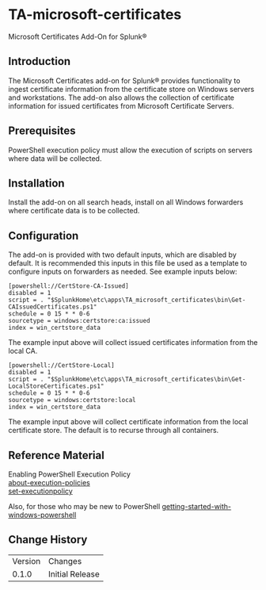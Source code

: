 # TA-microsoft-certificates
 Microsoft Certificates Add-On for Splunk®

## Introduction
The Microsoft Certificates add-on for Splunk® provides functionality to ingest certificate information from the certificate store on Windows servers and workstations. The add-on also allows the collection of certificate information for issued certificates from Microsoft Certificate Servers.  

## Prerequisites
PowerShell execution policy must allow the execution of scripts on servers where data will be collected.


## Installation
Install the add-on on all search heads, install on all Windows forwarders where certificate data is to be collected. 


## Configuration
The add-on is provided with two default inputs, which are disabled by default. It is recommended this inputs in this file be used as a template to configure inputs on forwarders as needed. See example inputs below:


`` [powershell://CertStore-CA-Issued] ``<br>
`` disabled = 1 ``<br>
`` script = . "$SplunkHome\etc\apps\TA_microsoft_certificates\bin\Get-CAIssuedCertificates.ps1" ``<br>
`` schedule = 0 15 * * 0-6 ``<br>
`` sourcetype = windows:certstore:ca:issued ``<br>
`` index = win_certstore_data ``<br>

The example input above will collect issued certificates information from the local CA.



``[powershell://CertStore-Local] ``<br>
``disabled = 1 ``<br>
``script = . "$SplunkHome\etc\apps\TA_microsoft_certificates\bin\Get-LocalStoreCertificates.ps1" ``<br>
``schedule = 0 15 * * 0-6 ``<br>
``sourcetype = windows:certstore:local ``<br>
``index = win_certstore_data ``<br>

The example input above will collect certificate information from the local certificate store. The default is to recurse through all containers.




## Reference Material

Enabling PowerShell Execution Policy<br>
[about-execution-policies](https://docs.microsoft.com/en-us/powershell/module/microsoft.powershell.core/about/about_execution_policies?view=powershell-6)<br>
[set-executionpolicy](https://docs.microsoft.com/en-us/powershell/module/microsoft.powershell.security/set-executionpolicy?view=powershell-6)

Also, for those who may be new to PowerShell
[getting-started-with-windows-powershell](https://docs.microsoft.com/en-us/powershell/scripting/getting-started/getting-started-with-windows-powershell?view=powershell-6)



## Change History
<table>
<tr><td>Version</td><td>Changes</td></tr>

<tr><td>0.1.0</td>
<td>Initial Release
</td></tr>

</table>


